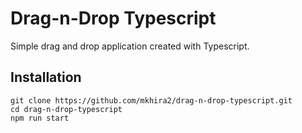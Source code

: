 # Drag-n-Drop Typescript

Simple drag and drop application created with Typescript.

## Installation

```
git clone https://github.com/mkhira2/drag-n-drop-typescript.git
cd drag-n-drop-typescript
npm run start
```
